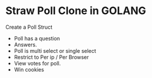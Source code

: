 # Straw Poll Clone in GOLANG

Create a Poll Struct
 - Poll has a question
 - Answers.
 - Poll is multi select or single select
 - Restrict to Per ip / Per Browser 
 - View votes for poll.
 - Win cookies
